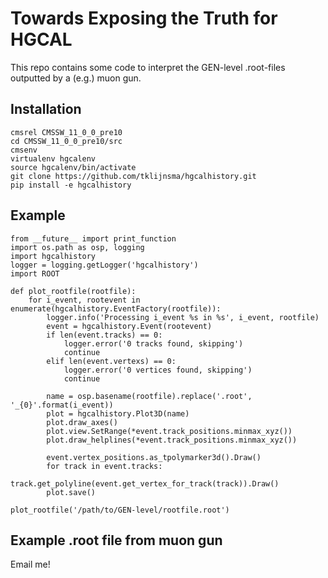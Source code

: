 #  Towards Exposing the Truth for HGCAL

This repo contains some code to interpret the GEN-level .root-files outputted by a (e.g.) muon gun.

## Installation

```
cmsrel CMSSW_11_0_0_pre10
cd CMSSW_11_0_0_pre10/src
cmsenv
virtualenv hgcalenv
source hgcalenv/bin/activate
git clone https://github.com/tklijnsma/hgcalhistory.git
pip install -e hgcalhistory
```

## Example

```
from __future__ import print_function
import os.path as osp, logging
import hgcalhistory
logger = logging.getLogger('hgcalhistory')
import ROOT

def plot_rootfile(rootfile):
    for i_event, rootevent in enumerate(hgcalhistory.EventFactory(rootfile)):
        logger.info('Processing i_event %s in %s', i_event, rootfile)
        event = hgcalhistory.Event(rootevent)
        if len(event.tracks) == 0:
            logger.error('0 tracks found, skipping')
            continue
        elif len(event.vertexs) == 0:
            logger.error('0 vertices found, skipping')
            continue

        name = osp.basename(rootfile).replace('.root', '_{0}'.format(i_event))
        plot = hgcalhistory.Plot3D(name)
        plot.draw_axes()
        plot.view.SetRange(*event.track_positions.minmax_xyz())
        plot.draw_helplines(*event.track_positions.minmax_xyz())

        event.vertex_positions.as_tpolymarker3d().Draw()
        for track in event.tracks:
            track.get_polyline(event.get_vertex_for_track(track)).Draw()
        plot.save()

plot_rootfile('/path/to/GEN-level/rootfile.root')
```

## Example .root file from muon gun

Email me!
